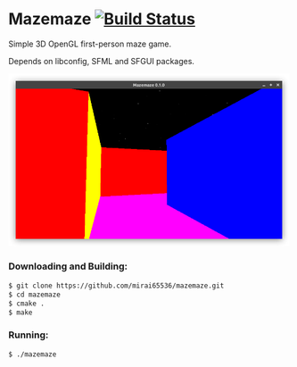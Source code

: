 Mazemaze [![Build Status](https://travis-ci.org/mirai65536/mazemaze.svg?branch=master)](https://travis-ci.org/mirai65536/mazemaze)
========
Simple 3D OpenGL first-person maze game.

Depends on libconfig, SFML and SFGUI packages.

![](screenshot.png)

### Downloading and Building:
```
$ git clone https://github.com/mirai65536/mazemaze.git
$ cd mazemaze
$ cmake .
$ make
```

### Running:
```
$ ./mazemaze
```
